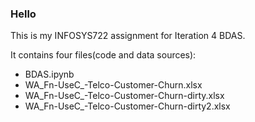 ### Hello
This is my INFOSYS722 assignment for Iteration 4 BDAS.

It contains four files(code and data sources):
- BDAS.ipynb
- WA_Fn-UseC_-Telco-Customer-Churn.xlsx
- WA_Fn-UseC_-Telco-Customer-Churn-dirty.xlsx
- WA_Fn-UseC_-Telco-Customer-Churn-dirty2.xlsx
